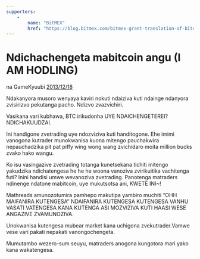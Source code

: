 ```yaml
---
supporters: 
    - 
        name: "BitMEX"
        href: "https://blog.bitmex.com/bitmex-grant-translation-of-bitcoin-content-into-african-languages/"
---
```

# Ndichachengeta mabitcoin angu (I AM HODLING)

na GameKyuubi [2013/12/18](https://bitcointalk.org/index.php?topic=375643.0)

<LanguageDropdown/>

Ndakanyora musoro wenyaya kaviri nokuti ndaiziva kuti ndainge ndanyora zvisirizvo pekutanga pacho. Ndizvo zvazvichiri.

Vasikana vari kubhawa, BTC irikudonha UYE NDAICHENGETEREI? NDICHAKUUDZAI.

Ini handigone zvetrading uye ndozviziva kuti handitogone. Ehe imimi vanogona kutrader munokwanisa kuona mitengo pauchakwira nepauchadzika pit pat piffy wing wong wang zvichidaro moita million bucks zvako hako wangu.  

Ko isu vasingazive zvetrading totanga kunetsekana tichiti mitengo yakudzika ndichatengesa he he he woona vanoziva zvirikuitika vachitenga futi? Inini handisi umwe wevanoziva zvetrading. Panotenga matraders ndinenge ndatone mabitcoin, uye mukutsotsa ani, KWETE INI~!  

Mathreads amunozotumira pamhepo makutipa yambiro muchiti “OHH MAIFANIRA KUTENGESA” NDAIFANIRA KUTENGESA KUTENGESA VANHU VASATI VATENGESA KANA KUTENGA ASI MOZVIZIVA KUTI HAASI WESE ANGAZIVE ZVAMUNOZIVA.  

Unokwanisa kutengesa mubear market kana uchigona zvekutrader.Vamwe vese vari pakati nepakati vanongochengeta.  

Mumutambo wezero-sum seuyu, matraders anogona kungotora mari yako kana wakatengesa.